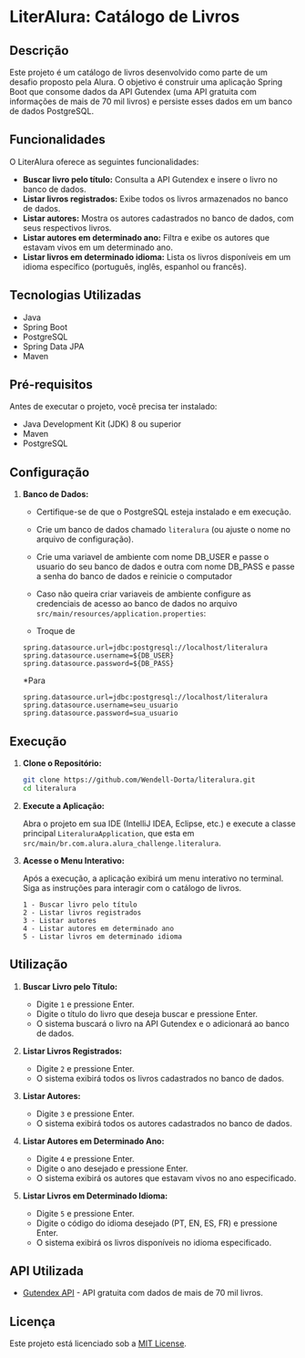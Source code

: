 # LiterAlura: Catálogo de Livros

## Descrição

Este projeto é um catálogo de livros desenvolvido como parte de um desafio proposto pela Alura. O objetivo é construir uma aplicação Spring Boot que consome dados da API Gutendex (uma API gratuita com informações de mais de 70 mil livros) e persiste esses dados em um banco de dados PostgreSQL.

## Funcionalidades

O LiterAlura oferece as seguintes funcionalidades:

*   **Buscar livro pelo título:** Consulta a API Gutendex e insere o livro no banco de dados.
*   **Listar livros registrados:** Exibe todos os livros armazenados no banco de dados.
*   **Listar autores:** Mostra os autores cadastrados no banco de dados, com seus respectivos livros.
*   **Listar autores em determinado ano:** Filtra e exibe os autores que estavam vivos em um determinado ano.
*   **Listar livros em determinado idioma:** Lista os livros disponíveis em um idioma específico (português, inglês, espanhol ou francês).

## Tecnologias Utilizadas

*   Java
*   Spring Boot
*   PostgreSQL
*   Spring Data JPA
*   Maven

## Pré-requisitos

Antes de executar o projeto, você precisa ter instalado:

*   Java Development Kit (JDK) 8 ou superior
*   Maven
*   PostgreSQL

## Configuração

1.  **Banco de Dados:**
    *   Certifique-se de que o PostgreSQL esteja instalado e em execução.
    *   Crie um banco de dados chamado `literalura` (ou ajuste o nome no arquivo de configuração).
    *   Crie uma variavel de ambiente com nome DB_USER e passe o usuario do seu banco de dados e outra com nome DB_PASS e passe a senha do banco de dados e reinicie o computador
    *   Caso não queira criar variaveis de ambiente configure as credenciais de acesso ao banco de dados no arquivo `src/main/resources/application.properties`:

    * Troque de
    ```properties
    spring.datasource.url=jdbc:postgresql://localhost/literalura
    spring.datasource.username=${DB_USER}
    spring.datasource.password=${DB_PASS}
    ```

    *Para
    ```properties
    spring.datasource.url=jdbc:postgresql://localhost/literalura
    spring.datasource.username=seu_usuario
    spring.datasource.password=sua_usuario
    ```

## Execução

1.  **Clone o Repositório:**

    ```bash
    git clone https://github.com/Wendell-Dorta/literalura.git
    cd literalura
    ```

2.  **Execute a Aplicação:**

    Abra o projeto em sua IDE (IntelliJ IDEA, Eclipse, etc.) e execute a classe principal `LiteraluraApplication`, que esta em `src/main/br.com.alura.alura_challenge.literalura`.

3.  **Acesse o Menu Interativo:**

    Após a execução, a aplicação exibirá um menu interativo no terminal. Siga as instruções para interagir com o catálogo de livros.

    ```
    1 - Buscar livro pelo título
    2 - Listar livros registrados
    3 - Listar autores
    4 - Listar autores em determinado ano
    5 - Listar livros em determinado idioma
    ```

## Utilização

1.  **Buscar Livro pelo Título:**
    *   Digite `1` e pressione Enter.
    *   Digite o título do livro que deseja buscar e pressione Enter.
    *   O sistema buscará o livro na API Gutendex e o adicionará ao banco de dados.

2.  **Listar Livros Registrados:**
    *   Digite `2` e pressione Enter.
    *   O sistema exibirá todos os livros cadastrados no banco de dados.

3.  **Listar Autores:**
    *   Digite `3` e pressione Enter.
    *   O sistema exibirá todos os autores cadastrados no banco de dados.

4.  **Listar Autores em Determinado Ano:**
    *   Digite `4` e pressione Enter.
    *   Digite o ano desejado e pressione Enter.
    *   O sistema exibirá os autores que estavam vivos no ano especificado.

5.  **Listar Livros em Determinado Idioma:**
    *   Digite `5` e pressione Enter.
    *   Digite o código do idioma desejado (PT, EN, ES, FR) e pressione Enter.
    *   O sistema exibirá os livros disponíveis no idioma especificado.

## API Utilizada

*   [Gutendex API](https://gutendex.com/) - API gratuita com dados de mais de 70 mil livros.

## Licença

Este projeto está licenciado sob a [MIT License](LICENSE).
